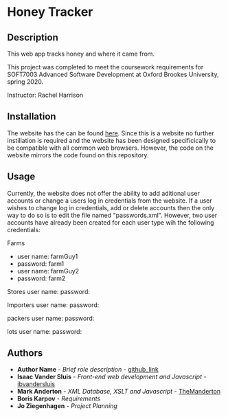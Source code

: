 # Honey Tracker

## Description
This web app tracks honey and where it came from.

This project was completed to meet the coursework requirements for SOFT7003 Advanced Software Development at Oxford Brookes University, spring 2020.

Instructor: Rachel Harrison

## Installation
The website has the can be found [here](http://asdbrookes.atwebpages.com/). Since this is a website no further instillation is required and the website has been designed specificically to be compatible with all common web browsers. However, the code on the website mirrors the code found on this repository.

## Usage
Currently, the website does not offer the ability to add aditional user accounts or change a users log in credentials from the website. If a user wishes to change log in credentials, add or delete accounts then the only way to do so is to edit the file named "passwords.xml". However, two user accounts have already been created for each user type wih the following credentials:

Farms
- user name: farmGuy1        
- password: farm1           
- user name: farmGuy2
- password: farm2

Stores
  user name:
  password:
  
Importers
  user name:
  password:

packers
  user name:
  password:

lots
  user name:
  password:

## Authors
- **Author Name** - *Brief role description* - [github_link](#)
- **Isaac Vander Sluis** - *Front-end web development and Javascript* - [ibvandersluis](https://github.com/ibvandersluis)
- **Mark Anderton** - *XML Database, XSLT and Javascript* - [TheManderton](https://github.com/themanderton)
- **Boris Karpov** - *Requirements*
- **Jo Ziegenhagen** - *Project Planning*
